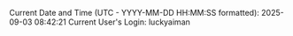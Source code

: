 Current Date and Time (UTC - YYYY-MM-DD HH:MM:SS formatted): 2025-09-03 08:42:21
Current User's Login: luckyaiman
